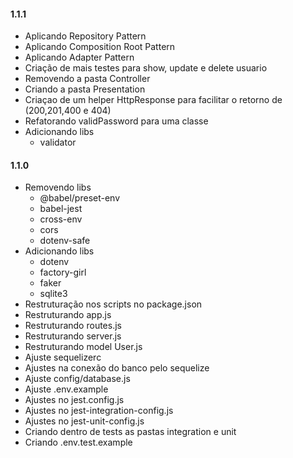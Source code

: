 #### 1.1.1

- Aplicando Repository Pattern
- Aplicando Composition Root Pattern
- Aplicando Adapter Pattern
- Criação de mais testes para show, update e delete usuario
- Removendo a pasta Controller
- Criando a pasta Presentation
- Criaçao de um helper HttpResponse para facilitar o retorno de (200,201,400 e 404)
- Refatorando validPassword para uma classe
- Adicionando libs
	- validator

#### 1.1.0

- Removendo libs
	- @babel/preset-env
	- babel-jest
	- cross-env
	- cors
	- dotenv-safe
- Adicionando libs
	- dotenv
	- factory-girl
	- faker
	- sqlite3
- Restruturação nos scripts no package.json
- Restruturando app.js
- Restruturando routes.js
- Restruturando server.js
- Restruturando model User.js
- Ajuste sequelizerc
- Ajustes na conexão do banco pelo sequelize
- Ajuste config/database.js
- Ajuste .env.example
- Ajustes no jest.config.js
- Ajustes no jest-integration-config.js
- Ajustes no jest-unit-config.js
- Criando dentro de tests as pastas integration e unit
- Criando .env.test.example
